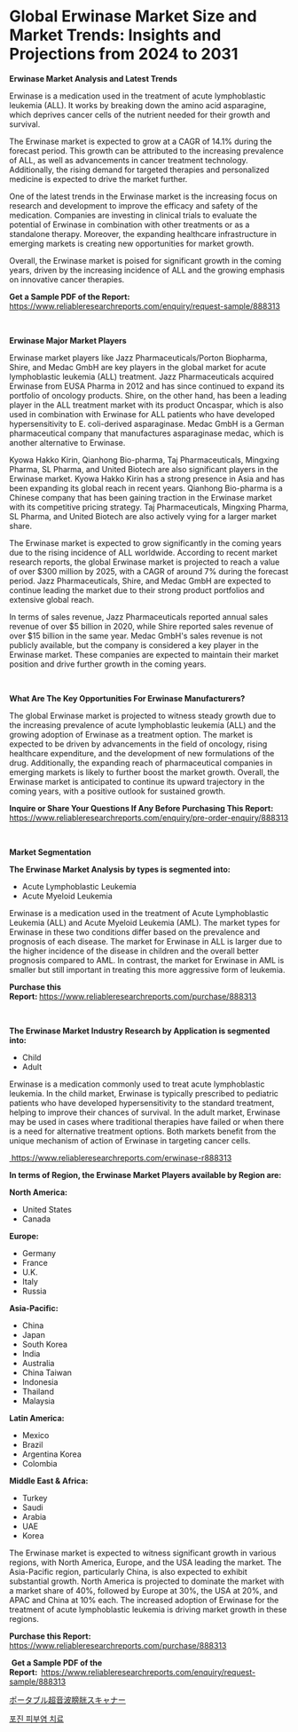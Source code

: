 <p><h1>Global Erwinase Market Size and Market Trends: Insights and Projections from 2024 to 2031</h1></p><p><strong>Erwinase Market Analysis and Latest Trends</strong></p>
<p><p>Erwinase is a medication used in the treatment of acute lymphoblastic leukemia (ALL). It works by breaking down the amino acid asparagine, which deprives cancer cells of the nutrient needed for their growth and survival.</p><p>The Erwinase market is expected to grow at a CAGR of 14.1% during the forecast period. This growth can be attributed to the increasing prevalence of ALL, as well as advancements in cancer treatment technology. Additionally, the rising demand for targeted therapies and personalized medicine is expected to drive the market further.</p><p>One of the latest trends in the Erwinase market is the increasing focus on research and development to improve the efficacy and safety of the medication. Companies are investing in clinical trials to evaluate the potential of Erwinase in combination with other treatments or as a standalone therapy. Moreover, the expanding healthcare infrastructure in emerging markets is creating new opportunities for market growth.</p><p>Overall, the Erwinase market is poised for significant growth in the coming years, driven by the increasing incidence of ALL and the growing emphasis on innovative cancer therapies.</p></p>
<p><strong>Get a Sample PDF of the Report:&nbsp;</strong> <a href="https://www.reliableresearchreports.com/enquiry/request-sample/888313">https://www.reliableresearchreports.com/enquiry/request-sample/888313</a></p>
<p>&nbsp;</p>
<p><strong>Erwinase Major Market Players</strong></p>
<p><p>Erwinase market players like Jazz Pharmaceuticals/Porton Biopharma, Shire, and Medac GmbH are key players in the global market for acute lymphoblastic leukemia (ALL) treatment. Jazz Pharmaceuticals acquired Erwinase from EUSA Pharma in 2012 and has since continued to expand its portfolio of oncology products. Shire, on the other hand, has been a leading player in the ALL treatment market with its product Oncaspar, which is also used in combination with Erwinase for ALL patients who have developed hypersensitivity to E. coli-derived asparaginase. Medac GmbH is a German pharmaceutical company that manufactures asparaginase medac, which is another alternative to Erwinase.</p><p>Kyowa Hakko Kirin, Qianhong Bio-pharma, Taj Pharmaceuticals, Mingxing Pharma, SL Pharma, and United Biotech are also significant players in the Erwinase market. Kyowa Hakko Kirin has a strong presence in Asia and has been expanding its global reach in recent years. Qianhong Bio-pharma is a Chinese company that has been gaining traction in the Erwinase market with its competitive pricing strategy. Taj Pharmaceuticals, Mingxing Pharma, SL Pharma, and United Biotech are also actively vying for a larger market share.</p><p>The Erwinase market is expected to grow significantly in the coming years due to the rising incidence of ALL worldwide. According to recent market research reports, the global Erwinase market is projected to reach a value of over $300 million by 2025, with a CAGR of around 7% during the forecast period. Jazz Pharmaceuticals, Shire, and Medac GmbH are expected to continue leading the market due to their strong product portfolios and extensive global reach.</p><p>In terms of sales revenue, Jazz Pharmaceuticals reported annual sales revenue of over $5 billion in 2020, while Shire reported sales revenue of over $15 billion in the same year. Medac GmbH's sales revenue is not publicly available, but the company is considered a key player in the Erwinase market. These companies are expected to maintain their market position and drive further growth in the coming years.</p></p>
<p>&nbsp;</p>
<p><strong>What Are The Key Opportunities For Erwinase Manufacturers?</strong></p>
<p><p>The global Erwinase market is projected to witness steady growth due to the increasing prevalence of acute lymphoblastic leukemia (ALL) and the growing adoption of Erwinase as a treatment option. The market is expected to be driven by advancements in the field of oncology, rising healthcare expenditure, and the development of new formulations of the drug. Additionally, the expanding reach of pharmaceutical companies in emerging markets is likely to further boost the market growth. Overall, the Erwinase market is anticipated to continue its upward trajectory in the coming years, with a positive outlook for sustained growth.</p></p>
<p><strong>Inquire or Share Your Questions If Any Before Purchasing This Report:</strong> <a href="https://www.reliableresearchreports.com/enquiry/pre-order-enquiry/888313">https://www.reliableresearchreports.com/enquiry/pre-order-enquiry/888313</a></p>
<p>&nbsp;</p>
<p><strong>Market Segmentation</strong></p>
<p><strong>The Erwinase Market Analysis by types is segmented into:</strong></p>
<p><ul><li>Acute Lymphoblastic Leukemia</li><li>Acute Myeloid Leukemia</li></ul></p>
<p><p>Erwinase is a medication used in the treatment of Acute Lymphoblastic Leukemia (ALL) and Acute Myeloid Leukemia (AML). The market types for Erwinase in these two conditions differ based on the prevalence and prognosis of each disease. The market for Erwinase in ALL is larger due to the higher incidence of the disease in children and the overall better prognosis compared to AML. In contrast, the market for Erwinase in AML is smaller but still important in treating this more aggressive form of leukemia.</p></p>
<p><strong>Purchase this Report:&nbsp;</strong><a href="https://www.reliableresearchreports.com/purchase/888313">https://www.reliableresearchreports.com/purchase/888313</a></p>
<p>&nbsp;</p>
<p><strong>The Erwinase Market Industry Research by Application is segmented into:</strong></p>
<p><ul><li>Child</li><li>Adult</li></ul></p>
<p><p>Erwinase is a medication commonly used to treat acute lymphoblastic leukemia. In the child market, Erwinase is typically prescribed to pediatric patients who have developed hypersensitivity to the standard treatment, helping to improve their chances of survival. In the adult market, Erwinase may be used in cases where traditional therapies have failed or when there is a need for alternative treatment options. Both markets benefit from the unique mechanism of action of Erwinase in targeting cancer cells.</p></p>
<p><a href="https://www.reliableresearchreports.com/erwinase-r888313">&nbsp;https://www.reliableresearchreports.com/erwinase-r888313</a></p>
<p><strong>In terms of Region, the Erwinase Market Players available by Region are:</strong></p>
<p>
    <p> <strong> North America: </strong>
        <ul>
            <li>United States</li>
            <li>Canada</li>
        </ul>
        </p> 
    <p> <strong> Europe: </strong>
        <ul>
            <li>Germany</li>
            <li>France</li>
            <li>U.K.</li>
            <li>Italy</li>
            <li>Russia</li>
        </ul>
        </p> 
    <p> <strong> Asia-Pacific: </strong>
        <ul>
            <li>China</li>
            <li>Japan</li>
            <li>South Korea</li>
            <li>India</li>
            <li>Australia</li>
            <li>China Taiwan</li>
            <li>Indonesia</li>
            <li>Thailand</li>
            <li>Malaysia</li>
        </ul>
        </p> 
    <p> <strong> Latin America: </strong>
        <ul>
            <li>Mexico</li>
            <li>Brazil</li>
            <li>Argentina Korea</li>
            <li>Colombia</li>
        </ul>
        </p> 
    <p> <strong> Middle East & Africa: </strong>
        <ul>
            <li>Turkey</li>
            <li>Saudi</li>
            <li>Arabia</li>
            <li>UAE</li>
            <li>Korea</li>
        </ul>
    </p>
    </p>
<p><p>The Erwinase market is expected to witness significant growth in various regions, with North America, Europe, and the USA leading the market. The Asia-Pacific region, particularly China, is also expected to exhibit substantial growth. North America is projected to dominate the market with a market share of 40%, followed by Europe at 30%, the USA at 20%, and APAC and China at 10% each. The increased adoption of Erwinase for the treatment of acute lymphoblastic leukemia is driving market growth in these regions.</p></p>
<p><strong>Purchase this Report: </strong><a href="https://www.reliableresearchreports.com/purchase/888313">https://www.reliableresearchreports.com/purchase/888313</a></p>
<p>&nbsp;<strong>Get a Sample PDF of the Report:&nbsp;&nbsp;</strong><a href="https://www.reliableresearchreports.com/enquiry/request-sample/888313">https://www.reliableresearchreports.com/enquiry/request-sample/888313</a></p>
<p><strong></strong></p>
<p><p><a href="https://github.com/mohamedbakry57/Market-Research-Report-List-3/blob/main/474448658676.md">ポータブル超音波膀胱スキャナー</a></p><p><a href="https://github.com/laholand/Market-Research-Report-List-3/blob/main/868289956313.md">포진 피부염 치료</a></p></p>